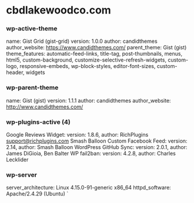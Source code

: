 # cbdlakewoodco.com

### wp-active-theme ###

name: Gist Grid (gist-grid)
version: 1.0.0
author: candidthemes
author_website: https://www.candidthemes.com/
parent_theme: Gist (gist)
theme_features: automatic-feed-links, title-tag, post-thumbnails, menus, html5, custom-background, customize-selective-refresh-widgets, custom-logo, responsive-embeds, wp-block-styles, editor-font-sizes, custom-header, widgets

### wp-parent-theme ###

name: Gist (gist)
version: 1.1.1
author: candidthemes
author_website: http://www.candidthemes.com/

### wp-plugins-active (4) ###

Google Reviews Widget: version: 1.8.6, author: RichPlugins <support@richplugins.com>
Smash Balloon Custom Facebook Feed: version: 2.14, author: Smash Balloon
WordPress GitHub Sync: version: 2.0.1, author: James DiGioia, Ben Balter
WP fail2ban: version: 4.2.8, author: Charles Lecklider

### wp-server ###

server_architecture: Linux 4.15.0-91-generic x86_64
httpd_software: Apache/2.4.29 (Ubuntu)
`

